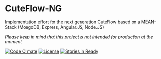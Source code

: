 CuteFlow-NG
===========

Implementation effort for the next generation CuteFlow based on a MEAN-Stack (MongoDB, Express, Angular.JS, Node.JS)

*Please keep in mind that this project is not intended for production at the moment*

[![Code Climate](https://codeclimate.com/github/cuteflow/cuteflow-ng.png)](https://codeclimate.com/github/cuteflow/cuteflow-ng)
[![License](http://img.shields.io/:license-mit-blue.svg)](http://doge.mit-license.org)
[![Stories in Ready](https://badge.waffle.io/cuteflow/cuteflow-ng.png?label=ready&title=Ready)](https://waffle.io/cuteflow/cuteflow-ng)

